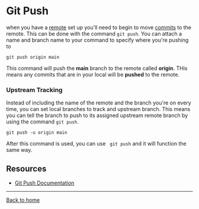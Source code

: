 # Git Push
when you have a [remote](./Remote.md) set up you'll need to begin to move [commits](./Commit.md) to the remote. This can be done with the command `git push`.
You can attach a name and branch name to your command to specify where you're pushing to
```
git push origin main
```
This command will push the **main** branch to the remote called **origin**. THis means any commits that are in your local will be **pushed** to the remote.
### Upstream Tracking
Instead of including the name of the remote and the branch you're on every time, you can set local branches to track and upstream branch. This means you can tell the branch to push to its assigned upstream remote branch by using the command `git push`.
```
git push -u origin main
```
After this command is used, you can use ` git push` and it will function the same way.
## Resources
- [Git Push Documentation](https://git-scm.com/docs/git-push)
---
[Back to home](../README.md)